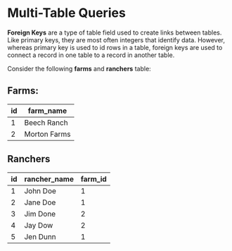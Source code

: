# Multi-Table Queries

**Foreign Keys** are a type of table field used to create links between tables. Like primary keys, they are most often integers that identify data. However, whereas primary key is used to id rows in a table, foreign keys are used to connect a record in one table to a record in another table.

Consider the following **farms** and **ranchers** table:

## Farms:

| id | farm_name    |
|----|--------------|
|1   | Beech Ranch  |
|2   | Morton Farms |

## Ranchers

| id | rancher_name | farm_id |
|----|--------------|---------|
| 1  | John Doe     |  1      |
| 2  | Jane Doe     | 1       |
| 3  | Jim Done     | 2       |
| 4  | Jay Dow      | 2       |
| 5  | Jen  Dunn    | 1       |  
